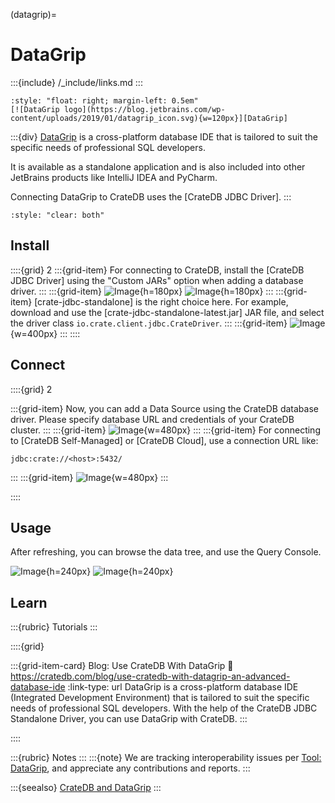 (datagrip)=
# DataGrip

:::{include} /_include/links.md
:::

```{div}
:style: "float: right; margin-left: 0.5em"
[![DataGrip logo](https://blog.jetbrains.com/wp-content/uploads/2019/01/datagrip_icon.svg){w=120px}][DataGrip]
```
:::{div}
[DataGrip] is a cross-platform database IDE that is tailored to suit the
specific needs of professional SQL developers.

It is available as a standalone application and is also included into
other JetBrains products like IntelliJ IDEA and PyCharm.

Connecting DataGrip to CrateDB uses the [CrateDB JDBC Driver].
:::
```{div}
:style: "clear: both"
```


## Install

::::{grid} 2
:::{grid-item}
For connecting to CrateDB, install the [CrateDB JDBC Driver]
using the "Custom JARs" option when adding a database driver.
:::
:::{grid-item}
![Image](https://github.com/user-attachments/assets/a8c1ada6-fd97-43f4-a1ba-91aba1520bdb){h=180px}
![Image](https://github.com/user-attachments/assets/1f925848-fac3-4265-8bd3-96f91daf03c9){h=180px}
:::
:::{grid-item}
[crate-jdbc-standalone] is the right choice here.
For example, download and use the [crate-jdbc-standalone-latest.jar] JAR file,
and select the driver class `io.crate.client.jdbc.CrateDriver`.
:::
:::{grid-item}
![Image](https://github.com/user-attachments/assets/50ccb304-5aaf-4f0b-8ae7-55445f06930c){w=400px}
:::
::::


## Connect

::::{grid} 2

:::{grid-item}
Now, you can add a Data Source using the CrateDB database driver.
Please specify database URL and credentials of your CrateDB cluster.
:::
:::{grid-item}
![Image](https://github.com/user-attachments/assets/147a3e8e-f1d7-413d-9e0c-1ced11333646){w=480px}
:::
:::{grid-item}
For connecting to [CrateDB Self-Managed] or [CrateDB Cloud],
use a connection URL like:
```
jdbc:crate://<host>:5432/
```
:::
:::{grid-item}
![Image](https://github.com/user-attachments/assets/c929aa64-f032-451c-9f9d-45e6aebb12e5){w=480px}
:::

::::


## Usage
After refreshing, you can browse the data tree, and use the Query Console.

![Image](https://github.com/user-attachments/assets/3350a955-0a53-41d7-905b-a71cc4a767e9){h=240px}
![Image](https://github.com/user-attachments/assets/d0a2a09d-a59f-4eda-a488-09d5ce15c08d){h=240px}



## Learn

:::{rubric} Tutorials
:::

::::{grid}

:::{grid-item-card} Blog: Use CrateDB With DataGrip
:link: https://cratedb.com/blog/use-cratedb-with-datagrip-an-advanced-database-ide
:link-type: url
DataGrip is a cross-platform database IDE (Integrated Development Environment) that is
tailored to suit the specific needs of professional SQL developers.
With the help of the CrateDB JDBC Standalone Driver, you can use DataGrip with CrateDB.
:::

::::

:::{rubric} Notes
:::
:::{note}
We are tracking interoperability issues per [Tool: DataGrip], and appreciate
any contributions and reports.
:::

:::{seealso}
[CrateDB and DataGrip]
:::


[CrateDB and DataGrip]: https://cratedb.com/integrations/cratedb-and-datagrip
[DataGrip]: https://www.jetbrains.com/datagrip/
[Tool: DataGrip]: https://github.com/crate/crate/labels/tool%3A%20DataGrip
